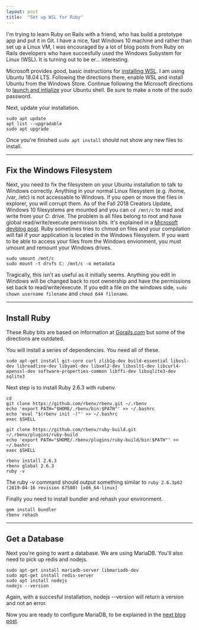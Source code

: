 ```yaml
---
layout: post
title:  "Set up WSL for Ruby"
---
```


I'm trying to learn Ruby on Rails with a friend, who has build a prototype app and put it in Git. I have a nice, fast Windows 10 machine and rather than set up a Linux VM, I was encouraged by a lot of blog posts from Ruby on Rails developers who have succesfully used the Windows Subystem for Linux (WSL). It is turning out to be er... interesting.

Microsoft provides good, basic instructions for [installing WSL](https://docs.microsoft.com/en-us/windows/wsl/install-win10). I am using Ubuntu 18.04 LTS. Following the directions there, enable WSL and install Ubuntu from the Windows Store. Continue following the Microsoft directions to [launch and intialize](https://docs.microsoft.com/en-us/windows/wsl/initialize-distro) your Ubuntu shell. Be sure to make a note of the sudo password.

Next, update your installation.
```
sudo apt update
apt list --upgradable
sudo apt upgrade
```
Once you're finished
`sudo apt install`
should not show any new files to install.

---
## Fix the Windows Filesystem
Next, you need to fix the filesystem on your Ubuntu installation to talk to Windows correctly. Anything in your normal Linux filesystem (e.g. /home, /var, /etc) is not accessable to Windows. If you open or move the files in explorer, you will corrupt them. As of the Fall 2018 Creators Update, Windows 10 filesystems are mounted and you can `cd /mnt/c` to read and write from your C: drive. The problem is all files belong to root and have global read/write/execute permission bits. It's explained in a [Microsoft devblog post](https://devblogs.microsoft.com/commandline/chmod-chown-wsl-improvements/). Ruby sometimes tries to chmod on files and your compilation will fail if your application is located in the Windows filesystem. If you want to be able to access your files from the Windows envionment, you must umount and remount your Windows drives.
```
sudo umount /mnt/c
sudo mount -t drvfs C: /mnt/c -o metadata
```
Tragically, this isn't as useful as it initially seems. Anything you edit in Windows will be changed back to root ownership and have the permissions set back to read/write/execute. If you edit a file on the windows side, `sudo chown username filename` and `chmod 644 filename`.

---
## Install Ruby

These Ruby bits are based on information at [Gorails.com](https://gorails.com/setup/windows/10) but some of the directions are outdated.

You will install a series of dependencies. You need all of these.
```
sudo apt-get install git-core curl zlib1g-dev build-essential libssl-dev libreadline-dev libyaml-dev libxml2-dev libxslt1-dev libcurl4-openssl-dev software-properties-common libffi-dev libsqlite3-dev sqlite3
```

Next step is to install Ruby 2.6.3 with rubenv.
```
cd
git clone https://github.com/rbenv/rbenv.git ~/.rbenv
echo 'export PATH="$HOME/.rbenv/bin:$PATH"' >> ~/.bashrc
echo 'eval "$(rbenv init -)"' >> ~/.bashrc
exec $SHELL

git clone https://github.com/rbenv/ruby-build.git ~/.rbenv/plugins/ruby-build
echo 'export PATH="$HOME/.rbenv/plugins/ruby-build/bin:$PATH"' >> ~/.bashrc
exec $SHELL

rbenv install 2.6.3
rbenv global 2.6.3
ruby -v
```
The ruby -v command should output something similar to `ruby 2.6.3p62 (2019-04-16 revision 67580) [x86_64-linux]`

Finally you need to install bundler and rehash your environment.
```
gem install bundler
rbenv rehash
```

---
## Get a Database
Next you're going to want a database. We are using MariaDB. You'll also need to pick up redis and nodejs.
```
sudo apt-get install mariadb-server libmariadb-dev
sudo apt-get install redis-server
sudo apt install nodejs
nodejs --version
```
Again, with a succesful installation, nodejs --version will return a version and not an error.

Now you are ready to configure MariaDB, to be explained in the [next blog post](MariaDB-Ubuntu-WSL.html).










